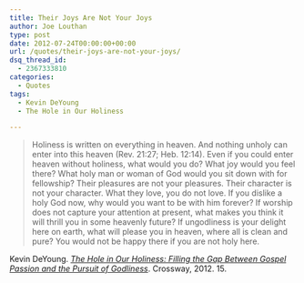 ```yaml
---
title: Their Joys Are Not Your Joys
author: Joe Louthan
type: post
date: 2012-07-24T00:00:00+00:00
url: /quotes/their-joys-are-not-your-joys/
dsq_thread_id:
  - 2367333810
categories:
  - Quotes
tags:
  - Kevin DeYoung
  - The Hole in Our Holiness

---
```

> Holiness is written on everything in heaven. And nothing unholy can enter into this heaven (Rev. 21:27; Heb. 12:14). Even if you could enter heaven without holiness, what would you do? What joy would you feel there? What holy man or woman of God would you sit down with for fellowship? Their pleasures are not your pleasures. Their character is not your character. What they love, you do not love. If you dislike a holy God now, why would you want to be with him forever? If worship does not capture your attention at present, what makes you think it will thrill you in some heavenly future? If ungodliness is your delight here on earth, what will please you in heaven, where all is clean and pure? You would not be happy there if you are not holy here.

Kevin DeYoung. [_The Hole in Our Holiness: Filling the Gap Between Gospel Passion and the Pursuit of Godliness_][1]. Crossway, 2012. 15.

 [1]: https://www.amazon.com/dp/1433533340/ref=as_li_ss_til?tag=iamlipr-20&camp=0&creative=0&linkCode=as4&creativeASIN=1433533340&adid=0TXBBK1E8J4ME0A4MW7J&